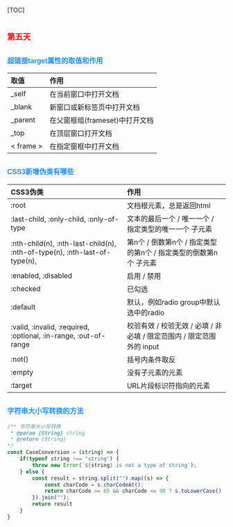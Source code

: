 [TOC]

# <font color=red size=4 face="sans-serif">第五天</font>

## <font color=dodgerblue size=3 face="sans-serif">超链接target属性的取值和作用</font>

| 取值 | 作用 |
| :------ | :------ |
| _self | 在当前窗口中打开文档 |
| _blank | 新窗口或新标签页中打开文档 |
| _parent | 在父窗框组(frameset)中打开文档 |
| _top | 在顶层窗口打开文档 |
| < frame > | 在指定窗框中打开文档 |

## <font color=dodgerblue size=3 face="sans-serif">CSS3新增伪类有哪些</font>

| CSS3伪类 | 作用 |
| :------ | :------ |
| :root | 文档根元素，总是返回html |
| :last-child, :only-child, :only-of-type | 文本的最后一个 / 唯一一个 / 指定类型的唯一一个 子元素 |
| :nth-child(n), :nth-last-child(n), :nth-of-type(n), :nth-last-of-type(n),  | 第n个 / 倒数第n个 / 指定类型的第n个 / 指定类型的倒数第n个 子元素 |
| :enabled, :disabled | 启用 / 禁用 |
| :checked | 已勾选 |
| :default | 默认，例如radio group中默认选中的radio |
| :valid, :invalid, :required, :optional, :in-range, :out-of-range | 校验有效 / 校验无效 / 必填 / 非必填 / 限定范围内 / 限定范围外的 input |
| :not() | 括号内条件取反 |
| :empty | 没有子元素的元素 |
| :target | URL片段标识符指向的元素 |

## <font color=dodgerblue size=3 face="sans-serif">字符串大小写转换的方法</font>

``` JavaScript
/** 字符串大小写转换
 * @param {String} string
 * @return {String}
*/
const CaseConversion = (string) => {
    if(typeof string !== "string") {
        throw new Error(`${string} is not a type of string`);
    } else {
        const result = string.split("").map((s) => {
            const charCode = s.charCodeAt();
            return charCode >= 65 && charCode <= 90 ? s.toLowerCase() : s.toUpperCase();
        }).join("");
        return result
    }
}
```
